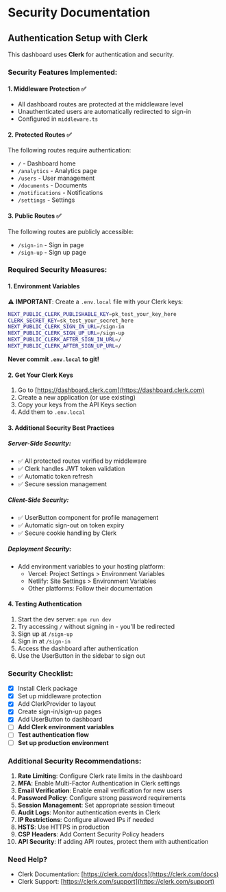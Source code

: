 # Security Documentation

## Authentication Setup with Clerk

This dashboard uses **Clerk** for authentication and security.

### Security Features Implemented:

#### 1. **Middleware Protection** ✅
- All dashboard routes are protected at the middleware level
- Unauthenticated users are automatically redirected to sign-in
- Configured in `middleware.ts`

#### 2. **Protected Routes** ✅
The following routes require authentication:
- `/` - Dashboard home
- `/analytics` - Analytics page
- `/users` - User management
- `/documents` - Documents
- `/notifications` - Notifications
- `/settings` - Settings

#### 3. **Public Routes** ✅
The following routes are publicly accessible:
- `/sign-in` - Sign in page
- `/sign-up` - Sign up page

### Required Security Measures:

#### 1. **Environment Variables**
⚠️ **IMPORTANT**: Create a `.env.local` file with your Clerk keys:

```bash
NEXT_PUBLIC_CLERK_PUBLISHABLE_KEY=pk_test_your_key_here
CLERK_SECRET_KEY=sk_test_your_secret_here
NEXT_PUBLIC_CLERK_SIGN_IN_URL=/sign-in
NEXT_PUBLIC_CLERK_SIGN_UP_URL=/sign-up
NEXT_PUBLIC_CLERK_AFTER_SIGN_IN_URL=/
NEXT_PUBLIC_CLERK_AFTER_SIGN_UP_URL=/
```

**Never commit `.env.local` to git!**

#### 2. **Get Your Clerk Keys**
1. Go to [https://dashboard.clerk.com](https://dashboard.clerk.com)
2. Create a new application (or use existing)
3. Copy your keys from the API Keys section
4. Add them to `.env.local`

#### 3. **Additional Security Best Practices**

##### Server-Side Security:
- ✅ All protected routes verified by middleware
- ✅ Clerk handles JWT token validation
- ✅ Automatic token refresh
- ✅ Secure session management

##### Client-Side Security:
- ✅ UserButton component for profile management
- ✅ Automatic sign-out on token expiry
- ✅ Secure cookie handling by Clerk

##### Deployment Security:
- Add environment variables to your hosting platform:
  - Vercel: Project Settings > Environment Variables
  - Netlify: Site Settings > Environment Variables
  - Other platforms: Follow their documentation

#### 4. **Testing Authentication**

1. Start the dev server: `npm run dev`
2. Try accessing `/` without signing in - you'll be redirected
3. Sign up at `/sign-up`
4. Sign in at `/sign-in`
5. Access the dashboard after authentication
6. Use the UserButton in the sidebar to sign out

### Security Checklist:

- [x] Install Clerk package
- [x] Set up middleware protection
- [x] Add ClerkProvider to layout
- [x] Create sign-in/sign-up pages
- [x] Add UserButton to dashboard
- [ ] **Add Clerk environment variables**
- [ ] **Test authentication flow**
- [ ] **Set up production environment**

### Additional Security Recommendations:

1. **Rate Limiting**: Configure Clerk rate limits in the dashboard
2. **MFA**: Enable Multi-Factor Authentication in Clerk settings
3. **Email Verification**: Enable email verification for new users
4. **Password Policy**: Configure strong password requirements
5. **Session Management**: Set appropriate session timeout
6. **Audit Logs**: Monitor authentication events in Clerk
7. **IP Restrictions**: Configure allowed IPs if needed
8. **HSTS**: Use HTTPS in production
9. **CSP Headers**: Add Content Security Policy headers
10. **API Security**: If adding API routes, protect them with authentication

### Need Help?

- Clerk Documentation: [https://clerk.com/docs](https://clerk.com/docs)
- Clerk Support: [https://clerk.com/support](https://clerk.com/support)

